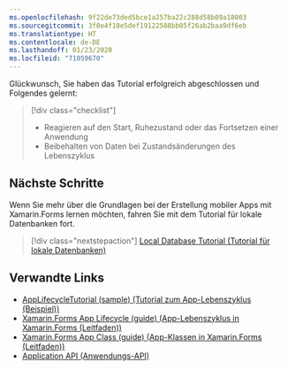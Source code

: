 ```yaml
---
ms.openlocfilehash: 9f22de73ded5bce1a257ba22c288d58b09a18003
ms.sourcegitcommit: 3f0e4f10e5def19122588bb05f26ab2baa9df6eb
ms.translationtype: HT
ms.contentlocale: de-DE
ms.lasthandoff: 01/23/2020
ms.locfileid: "71059670"
---
```

Glückwunsch, Sie haben das Tutorial erfolgreich abgeschlossen und Folgendes gelernt:

> [!div class="checklist"]
>
> - Reagieren auf den Start, Ruhezustand oder das Fortsetzen einer Anwendung
> - Beibehalten von Daten bei Zustandsänderungen des Lebenszyklus

## <a name="next-steps"></a>Nächste Schritte

Wenn Sie mehr über die Grundlagen bei der Erstellung mobiler Apps mit Xamarin.Forms lernen möchten, fahren Sie mit dem Tutorial für lokale Datenbanken fort.

> [!div class="nextstepaction"]
> [Local Database Tutorial (Tutorial für lokale Datenbanken)](~/get-started/tutorials/local-database/index.yml)

## <a name="related-links"></a>Verwandte Links

- [AppLifecycleTutorial (sample) (Tutorial zum App-Lebenszyklus (Beispiel))](https://docs.microsoft.com/samples/xamarin/xamarin-forms-samples/getstarted-tutorials-applifecycletutorial/)
- [Xamarin.Forms App Lifecycle (guide) (App-Lebenszyklus in Xamarin.Forms (Leitfaden))](~/xamarin-forms/app-fundamentals/app-lifecycle.md)
- [Xamarin.Forms App Class (guide) (App-Klassen in Xamarin.Forms (Leitfaden))](~/xamarin-forms/app-fundamentals/application-class.md)
- [Application API (Anwendungs-API)](xref:Xamarin.Forms.Application)
